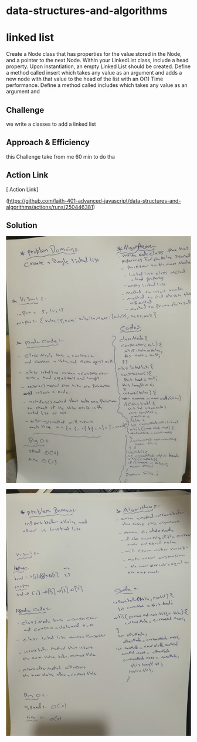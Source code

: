 # data-structures-and-algorithms

# linked list

Create a Node class that has properties for the value stored in the Node, and a pointer to the next Node.
Within your LinkedList class, include a head property. Upon instantiation, an empty Linked List should be created.
Define a method called insert which takes any value as an argument and adds a new node with that value to the head of the list with an O(1) Time performance.
Define a method called includes which takes any value as an argument and
## Challenge
<!-- Description of the challenge -->
we write a classes to add a linked list

## Approach & Efficiency
<!-- What approach did you take? Why? What is the Big O space/time for this approach? -->
this Challenge take from me 60 min  to do tha

## Action Link 

[ Action Link]

(https://github.com/laith-401-advanced-javascript/data-structures-and-algorithms/actions/runs/250446381)

## Solution
<!-- Embedded whiteboard image -->

![IMAGE](../../asset/linked.jpg)

![IMAGE](../../asset/linkedlist2.jpg)

